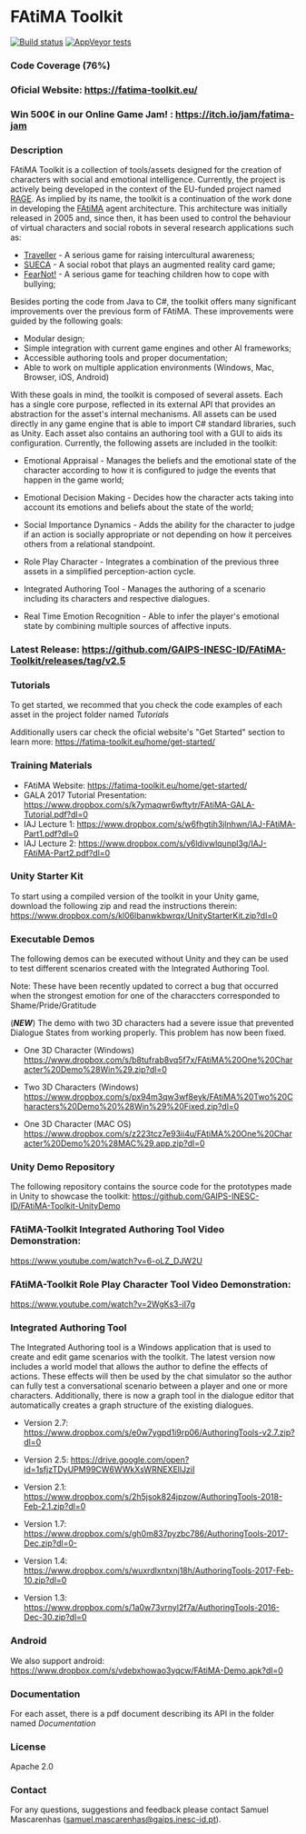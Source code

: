 # FAtiMA Toolkit

[![Build status](https://ci.appveyor.com/api/projects/status/84vfpgaawun3nxqx?svg=true)](https://ci.appveyor.com/project/samuelfm/fatima-toolkit)
[![AppVeyor tests](https://img.shields.io/appveyor/tests/samuelfm/fatima-toolkit.svg)](https://ci.appveyor.com/project/samuelfm/fatima-toolkit/build/tests)

### Code Coverage (76%)

### Oficial Website: https://fatima-toolkit.eu/


### Win 500€ in our Online Game Jam! : https://itch.io/jam/fatima-jam


### Description

FAtiMA Toolkit is a collection of tools/assets designed for the creation of characters with social and emotional intelligence. Currently, the project is actively being developed in the context of the EU-funded project named [RAGE][rage-link]. As implied by its name, the toolkit is a continuation of the work done in developing the [FAtiMA][fatima-link] agent architecture. This architecture was initially released in 2005 and, since then, it has been used to control the behaviour of virtual characters and social robots in several research applications such as:  

- [Traveller][traveller-link] - A serious game for raising intercultural awareness;
- [SUECA][sueca-link]  - A social robot that plays an augmented reality card game;
- [FearNot!][fear-not] - A serious game for teaching children how to cope with bullying;

Besides porting the code from Java to C#, the toolkit offers many significant improvements over the previous form of FAtiMA. These improvements were guided by the following goals:

- Modular design;
- Simple integration with current game engines and other AI frameworks;
- Accessible authoring tools and proper documentation;
- Able to work on multiple application environments (Windows, Mac, Browser, iOS, Android)

With these goals in mind, the toolkit is composed of several assets. Each has a single core purpose, reflected in its external API that provides an abstraction for the asset's internal mechanisms. All assets can be used directly in any game engine that is able to import C# standard libraries, such as Unity. Each asset also contains an authoring tool with a GUI to aids its configuration. Currently, the following assets are included in the toolkit:

- Emotional Appraisal - Manages the beliefs and the emotional state of the character according to how it is configured to judge the events that happen in the game world;

- Emotional Decision Making - Decides how the character acts taking into account its emotions and beliefs about the state of the world;

- Social Importance Dynamics - Adds the ability for the character to judge if an action is socially appropriate or not depending on how it perceives others from a relational standpoint.

- Role Play Character - Integrates a combination of the previous three assets in a simplified perception-action cycle.

- Integrated Authoring Tool - Manages the authoring of a scenario including its characters and respective dialogues.

- Real Time Emotion Recognition - Able to infer the player's emotional state by combining multiple sources of affective inputs.

### Latest Release: https://github.com/GAIPS-INESC-ID/FAtiMA-Toolkit/releases/tag/v2.5

### Tutorials
To get started, we recommed that you check the code examples of each asset in the project folder named *Tutorials*

Additionally users car check the oficial website's "Get Started" section to learn more: https://fatima-toolkit.eu/home/get-started/

### Training Materials

- FAtiMA Website: https://fatima-toolkit.eu/home/get-started/
- GALA 2017 Tutorial Presentation: https://www.dropbox.com/s/k7ymaqwr6wftytr/FAtiMA-GALA-Tutorial.pdf?dl=0
- IAJ Lecture 1: https://www.dropbox.com/s/w6fhgtjh3jlnhwn/IAJ-FAtiMA-Part1.pdf?dl=0
- IAJ Lecture 2: https://www.dropbox.com/s/y6ldivwlqunpl3g/IAJ-FAtiMA-Part2.pdf?dl=0

### Unity Starter Kit
To start using a compiled version of the toolkit in your Unity game, download the following zip and read the instructions therein:
https://www.dropbox.com/s/kl06lbanwkbwrqx/UnityStarterKit.zip?dl=0

### Executable Demos
The following demos can be executed without Unity and they can be used to test different scenarios created with the Integrated Authoring Tool.

Note: These have been recently updated to correct a bug that occurred when the strongest emotion for one of the characcters corresponded to Shame/Pride/Gratitude

(*****NEW*****) The demo with two 3D characters had a severe issue that prevented Dialogue States from working properly. This problem has now been fixed.

- One 3D Character (Windows)  https://www.dropbox.com/s/b8tufrab8vq5f7x/FAtiMA%20One%20Character%20Demo%28Win%29.zip?dl=0
- Two 3D Characters (Windows) https://www.dropbox.com/s/px94m3qw3wf8eyk/FAtiMA%20Two%20Characters%20Demo%20%28Win%29%20Fixed.zip?dl=0

- One 3D Character (MAC OS) https://www.dropbox.com/s/z223tcz7e93ii4u/FAtiMA%20One%20Character%20Demo%20%28MAC%29.app.zip?dl=0

### Unity Demo Repository
The following repository contains the source code for the prototypes made in Unity to showcase the toolkit: 
https://github.com/GAIPS-INESC-ID/FAtiMA-Toolkit-UnityDemo

### FAtiMA-Toolkit Integrated Authoring Tool Video Demonstration:
https://www.youtube.com/watch?v=6-oLZ_DJW2U

### FAtiMA-Toolkit Role Play Character Tool Video Demonstration:
https://www.youtube.com/watch?v=2WgKs3-iI7g

### Integrated Authoring Tool

The Integrated Authoring tool is a Windows application that is used to create and edit game scenarios with the toolkit. 
The latest version now includes a world model that allows the author to define the effects of actions. These effects will then be used by the chat simulator so the author can fully test a conversational scenario between a player and one or more characters. Additionally, there is now a graph tool in the dialogue editor that automatically creates a graph structure of the existing dialogues.

- Version 2.7: https://www.dropbox.com/s/e0w7ygpd1i9rp06/AuthoringTools-v2.7.zip?dl=0

- Version 2.5: https://drive.google.com/open?id=1sfjzTDyUPM99CW6WWkXsWRNEXEllJziI

- Version 2.1: https://www.dropbox.com/s/2h5jsok824jpzow/AuthoringTools-2018-Feb-2.1.zip?dl=0

- Version 1.7: https://www.dropbox.com/s/gh0m837pyzbc786/AuthoringTools-2017-Dec.zip?dl=0-

- Version 1.4: https://www.dropbox.com/s/wuxrdlxntxnj18h/AuthoringTools-2017-Feb-10.zip?dl=0

- Version 1.3: https://www.dropbox.com/s/1a0w73vrnyl2f7a/AuthoringTools-2016-Dec-30.zip?dl=0

### Android
We also support android: https://www.dropbox.com/s/vdebxhowao3yqcw/FAtiMA-Demo.apk?dl=0

### Documentation
For each asset, there is a pdf document describing its API in the folder named *Documentation*

### License
Apache 2.0

### Contact
For any questions, suggestions and feedback please contact Samuel Mascarenhas (samuel.mascarenhas@gaips.inesc-id.pt). 


[rage-link]: <http://rageproject.eu//>
[fatima-link]: <http://link.springer.com/chapter/10.1007%2F978-3-319-12973-0_3>
[fear-not]: <https://www.youtube.com/watch?v=x0Hzw4WG4iI>
[sueca-link]: <https://vimeo.com/153148841>
[traveller-link]: <http://ecute.eu/traveller/>
